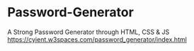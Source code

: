 # Password-Generator
A Strong Password Generator through HTML, CSS &amp; JS
https://cyient.w3spaces.com/password_generator/index.html
